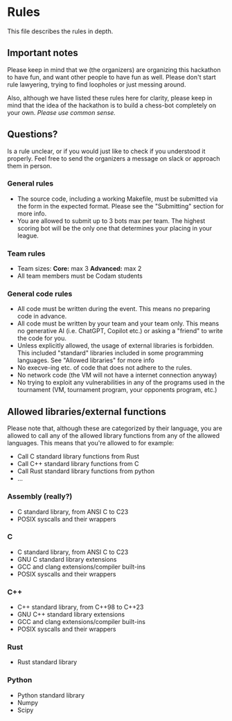 # Rules
This file describes the rules in depth.

## Important notes
Please keep in mind that we (the organizers) are organizing this hackathon to
have fun, and want other people to have fun as well. Please don't start rule
lawyering, trying to find loopholes or just messing around.

Also, although we have listed these rules here for clarity, please keep in mind
that the idea of the hackathon is to build a chess-bot completely on your own.
*Please use common sense.*

## Questions?
Is a rule unclear, or if you would just like to check if you understood it
properly. Feel free to send the organizers a message on slack or approach them
in person.

### General rules
- The source code, including a working Makefile, must be submitted via the form
in the expected format. Please see the "Submitting" section for more info.
- You are allowed to submit up to 3 bots max per team. The highest scoring bot
will be the only one that determines your placing in your league.

### Team rules
- Team sizes:
    **Core:**       max 3
    **Advanced:**   max 2
- All team members must be Codam students

### General code rules
- All code must be written during the event. This means no preparing code in
advance.
- All code must be written by your team and your team only. This means no
generative AI (i.e. ChatGPT, Copilot etc.)  or asking a "friend" to write the
code for you.
- Unless explicitly allowed, the usage of external libraries is forbidden. This
included "standard" libraries included in some programming languages. See
"Allowed libraries" for more info
- No execve-ing etc. of code that does not adhere to the rules.
- No network code (the VM will not have a internet connection anyway)
- No trying to exploit any vulnerabilities in any of the programs used in the
tournament (VM, tournament program, your opponents program, etc.)


## Allowed libraries/external functions

Please note that, although these are categorized by their language, you are
allowed to call any of the allowed library functions from any of the allowed
languages. This means that you're allowed to for example:
- Call C standard library functions from Rust
- Call C++ standard library functions from C
- Call Rust standard library functions from python
- ...

### Assembly (really?)
- C standard library, from ANSI C to C23
- POSIX syscalls and their wrappers

### C
- C standard library, from ANSI C to C23
- GNU C standard library extensions
- GCC and clang extensions/compiler built-ins
- POSIX syscalls and their wrappers

### C++
- C++ standard library, from C++98 to C++23
- GNU C++ standard library extensions
- GCC and clang extensions/compiler built-ins
- POSIX syscalls and their wrappers

### Rust
- Rust standard library

### Python
- Python standard library
- Numpy
- Scipy
